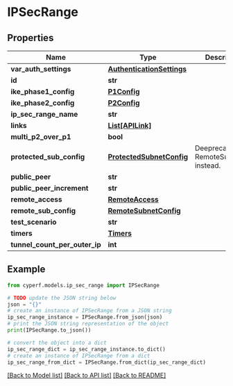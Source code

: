 # IPSecRange


## Properties

Name | Type | Description | Notes
------------ | ------------- | ------------- | -------------
**var_auth_settings** | [**AuthenticationSettings**](AuthenticationSettings.md) |  | [optional] 
**id** | **str** |  | 
**ike_phase1_config** | [**P1Config**](P1Config.md) |  | [optional] 
**ike_phase2_config** | [**P2Config**](P2Config.md) |  | [optional] 
**ip_sec_range_name** | **str** |  | 
**links** | [**List[APILink]**](APILink.md) |  | [optional] 
**multi_p2_over_p1** | **bool** |  | [optional] 
**protected_sub_config** | [**ProtectedSubnetConfig**](ProtectedSubnetConfig.md) | Deeprecated. Use RemoteSubConfig instead. | [optional] 
**public_peer** | **str** |  | 
**public_peer_increment** | **str** |  | 
**remote_access** | [**RemoteAccess**](RemoteAccess.md) |  | [optional] 
**remote_sub_config** | [**RemoteSubnetConfig**](RemoteSubnetConfig.md) |  | [optional] 
**test_scenario** | **str** |  | 
**timers** | [**Timers**](Timers.md) |  | [optional] 
**tunnel_count_per_outer_ip** | **int** |  | 

## Example

```python
from cyperf.models.ip_sec_range import IPSecRange

# TODO update the JSON string below
json = "{}"
# create an instance of IPSecRange from a JSON string
ip_sec_range_instance = IPSecRange.from_json(json)
# print the JSON string representation of the object
print(IPSecRange.to_json())

# convert the object into a dict
ip_sec_range_dict = ip_sec_range_instance.to_dict()
# create an instance of IPSecRange from a dict
ip_sec_range_from_dict = IPSecRange.from_dict(ip_sec_range_dict)
```
[[Back to Model list]](../README.md#documentation-for-models) [[Back to API list]](../README.md#documentation-for-api-endpoints) [[Back to README]](../README.md)


